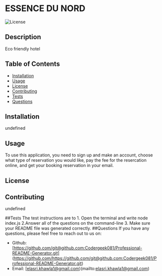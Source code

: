 # ESSENCE DU NORD 
![License](https://img.sheilds.io/badge/license-MIT-blue.svg)

## Description
Eco friendly hotel

## Table of Contents
- [Installation](#installation)
- [Usage](#usage)
- [License](#license)
- [Contributing](#contributing)
- [Tests](#tests)
- [Questions](#questions)

## Installation
undefined


## Usage
To use this application, you need to sign up and make an account, choose what type of reservation you would like, pay the fee for the resercation online, and get your booking reservation in your email.

## License
## Contributing
undefined



##Tests
The test instructions are to 1. Open the terminal and write node index.js 2.Answer all of the questions on the command-line 3. Make sure your README file was generated correctly.
##Questions
If you have any questions, please feel free to reach out to us on:
- Github: [https://github.com/git@github.com:Codergeek081/Professional-README-Generator.git] (https://github.com/https://github.com/git@github.com:Codergeek081/Professional-README-Generator.git)
- Email: [elasri.khawla1@gmail.com)(mailto:elasri.khawla1@gmail.com)
